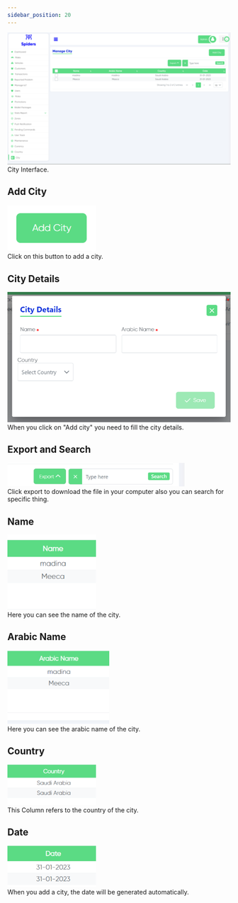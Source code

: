 ```yaml
---
sidebar_position: 20
---
```


<img src="img/City/city1.png"/>
City Interface.

## Add City
<img src="/img/City/city4.png" width="200px"/> <br/>
Click on this button to add a city.

## City Details
<img src="/img/City/city2.png"/><br/>
When you click on "Add city" you need to fill the city details.

## Export and Search
<img src="/img/City/city3.png" width="400px"/><br/>
Click export to download the file in your computer also you can search for specific thing.

## Name
<img src="/img/City/city5.png" width="200px"/><br/>
Here you can see the name of the city.

## Arabic Name
<img src="/img/City/city6.png" width="230px"/><br/>
Here you can see the arabic name of the city.

## Country
<img src="/img/City/city7.png" width="200px"/><br/>
This Column refers to the country of the city.

## Date
<img src="/img/City/city8.png" width="200px"/><br/>
When you add a city, the date will be generated automatically.
